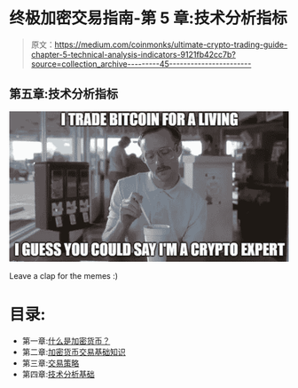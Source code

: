 # 终极加密交易指南-第 5 章:技术分析指标

> 原文：<https://medium.com/coinmonks/ultimate-crypto-trading-guide-chapter-5-technical-analysis-indicators-9121fb42cc7b?source=collection_archive---------45----------------------->

## 第五章:技术分析指标

![](img/25250c1424d658d26e3199d03b256c0a.png)

Leave a clap for the memes :)

# 目录:

*   第一章:[什么是加密货币？](https://neogenesis49.medium.com/ultimate-crypto-trading-guide-for-beginners-introduction-c0a5a809799d?sk=729551e5c1861c948ba1584b6564109c)
*   第二章:[加密货币交易基础知识](https://neogenesis49.medium.com/ultimate-crypto-trading-guide-for-beginners-trading-101-6bd901cf8558)
*   第三章:[交易策略](https://neogenesis49.medium.com/ultimate-crypto-trading-guide-for-beginners-trading-strategy-e666a3602c4b)
*   第四章:[技术分析基础](https://neogenesis49.medium.com/ultimate-crypto-trading-guide-chapter-4-technical-analysis-2e65dca8f267)